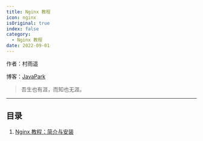 ```yaml
---
title: Nginx 教程
icon: nginx
isOriginal: true
index: false
category:
  - Nginx 教程
date: 2022-09-01
---
```

作者：村雨遥

博客：[JavaPark](https://cunyu1943.github.io/JavaPark)

>   吾生也有涯，而知也无涯。

---
## 目录

1. [Nginx 教程：简介与安装](2022-09-01-intro-install.md)
